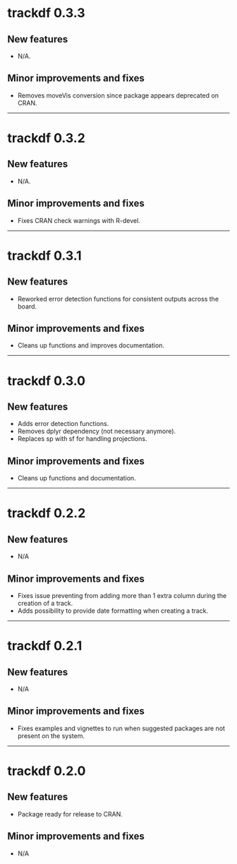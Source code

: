 # trackdf 0.3.3

## New features

* N/A.

## Minor improvements and fixes

* Removes moveVis conversion since package appears deprecated on CRAN. 

---

# trackdf 0.3.2

## New features

* N/A.

## Minor improvements and fixes

* Fixes CRAN check warnings with R-devel. 

---

# trackdf 0.3.1

## New features

* Reworked error detection functions for consistent outputs across the board.

## Minor improvements and fixes

* Cleans up functions and improves documentation. 

---

# trackdf 0.3.0

## New features

* Adds error detection functions.
* Removes dplyr dependency (not necessary anymore). 
* Replaces sp with sf for handling projections. 

## Minor improvements and fixes

* Cleans up functions and documentation. 

---

# trackdf 0.2.2

## New features

* N/A

## Minor improvements and fixes

* Fixes issue preventing from adding more than 1 extra column during the creation
of a track. 
* Adds possibility to provide date formatting when creating a track. 

---

# trackdf 0.2.1

## New features

* N/A

## Minor improvements and fixes

* Fixes examples and vignettes to run when suggested packages are not present on
the system. 

---

# trackdf 0.2.0

## New features

* Package ready for release to CRAN. 

## Minor improvements and fixes

* N/A